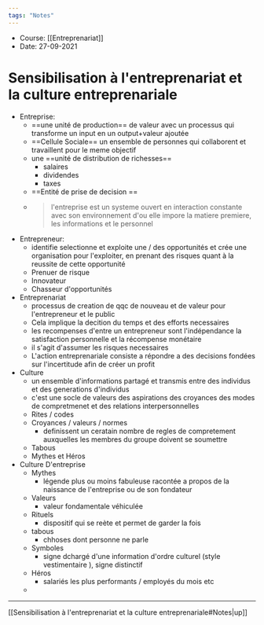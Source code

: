 ```yaml
---
tags: "Notes"
---
```


* Course: [[Entreprenariat]]
* Date: 27-09-2021 


# Sensibilisation à l'entreprenariat et la culture entreprenariale
* Entreprise: 
	* ==une unité de production== de valeur avec un processus qui transforme un input en un output+valeur ajoutée 
	* ==Cellule Sociale== un ensemble de personnes qui collaborent et travaillent  pour le meme objectif 
	* une ==unité de distribution de richesses== 
		* salaires 
		* dividendes 
		* taxes
	* ==Entité de prise de decision ==
	* > l'entreprise est un systeme ouvert en interaction constante avec son environnement d'ou elle impore la matiere premiere, les informations et le personnel 
* Entrepreneur: 
	* identifie selectionne et exploite une / des opportunités et crée une organisation pour l'exploiter, en prenant des risques quant à la reussite de cette opportunité 
	* Prenuer de risque 
	* Innovateur 
	* Chasseur d'opportunités 
* Entreprenariat 
	* processus de creation de qqc de nouveau et de valeur pour l'entrepreneur et le public 
	* Cela implique la decition du temps et des efforts necessaires 
	* les recompenses d'entre un entrepreneur sont l'indépendance la satisfaction personnelle et la récompense monétaire 
	* il s'agit d'assumer les risques necessaires 
	* L'action entreprenariale consiste a répondre a des decisions fondées sur l'incertitude afin de créer un profit 
* Culture 
	* un ensemble d'informations partagé et transmis entre des individus et des generations d'individus 
	* c'est une socle de valeurs des aspirations des croyances des modes de compretmenet et des relations interpersonnelles 
	* Rites / codes 
	* Croyances / valeurs / normes 
		* definissent un ceratain nombre de regles de compretement auxquelles les membres du groupe doivent se soumettre 
	* Tabous 
	* Mythes et Héros
* Culture D'entreprise 
	* Mythes
		* légende plus ou moins fabuleuse racontée a propos de la naissance de l'entreprise ou de son fondateur  
	* Valeurs 
		* valeur fondamentale véhiculée 
	* Rituels 
		* dispositif qui se reète et permet de garder la fois 
	* tabous 
		* chhoses dont personne ne parle 
	* Symboles 
		* signe dchargé d'une information d'ordre culturel (style vestimentaire ), signe distinctif 
	* Héros 
		* salariés les plus performants / employés du mois etc 
	* 






---
[[Sensibilisation à l'entreprenariat et la culture entreprenariale#Notes|up]]